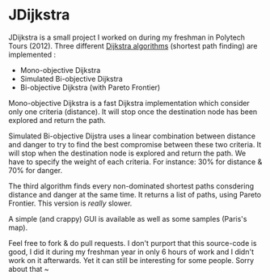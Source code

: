 # JDijkstra
JDijkstra is a small project I worked on during my freshman in Polytech Tours (2012). Three different [Dijkstra algorithms](http://en.wikipedia.org/wiki/Dijkstra%27s_algorithm) (shortest path finding)  are implemented :
* Mono-objective Dijkstra
* Simulated Bi-objective Dijkstra
* Bi-objective Dijkstra (with Pareto Frontier)

Mono-objective Dijkstra is a fast Dijkstra implementation which consider only one criteria (distance). It will stop once the destination node has been explored and return the path.

Simulated Bi-objective Dijstra uses a linear combination between distance and danger to try to find the best compromise between these two criteria. It will stop when the destination node is explored and return the path. We have to specify the weight of each criteria. For instance: 30% for distance & 70% for danger.

The third algorithm finds every non-dominated shortest paths consdering distance and danger at the same time. It returns a list of paths, using Pareto Frontier. This version is *really* slower.

A simple (and crappy) GUI is available as well as some samples (Paris's map).

Feel free to fork & do pull requests. I don't purport that this source-code is good, I did it during my freshman year in only 6 hours of work and I didn't work on it afterwards. Yet it can still be interesting for some people. Sorry about that ~
